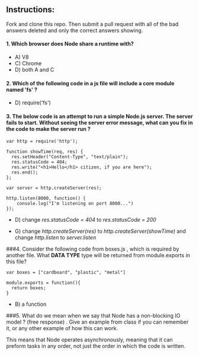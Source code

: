## Instructions:
Fork and clone this repo.  Then submit a pull request with all of the bad answers deleted and only the correct answers showing.

#### 1.  Which browser does Node share a runtime with?
* A) V8
* C) Chrome
* D) both A and C


#### 2.  Which of the following code in a js file will include a core module named 'fs' ?   

* D) require('fs')


#### 3.  The below code is an attempt to run a simple Node.js server. The server fails to start. Without seeing the server error message, what can you fix in the code to make the server run ?

```
var http = require('http');

function showTime(req, res) {
  res.setHeader("Content-Type", "text/plain");
  res.statusCode = 404;
  res.write("<h1>Hello</h1> citizen, if you are here");
  res.end();
};

var server = http.createServer(res);

http.listen(8000, function() {
	console.log("I'm listening on port 8000...")
});

```




* D) change *res.statusCode = 404*  to *res.statusCode = 200*

* G) change *http.createServer(res)* to  *http.createServer(showTime)* and change *http.listen* to *server.listen*


###4. Consider the following code from boxes.js , which is required by another file.  What **DATA TYPE** type will be returned from module.exports in this file?
```
var boxes = ["cardboard", "plastic", "metal"]

module.exports = function(){
  return boxes;
}

```
* B) a function



###5. What do we mean when we say that Node has a non-blocking IO model ?  (free response) . Give an example from class if you can remember it, or any other example of how this can work.

This means that Node operates asynchronously, meaning that it can preform tasks in any order, not just the order in which the code is written.
